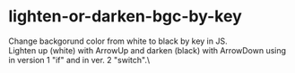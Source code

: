 # lighten-or-darken-bgc-by-key

Change backgorund color from white to black by key in JS.\
Lighten up (white) with ArrowUp and darken (black) with ArrowDown using in version 1 "if" and in ver. 2 "switch".\
